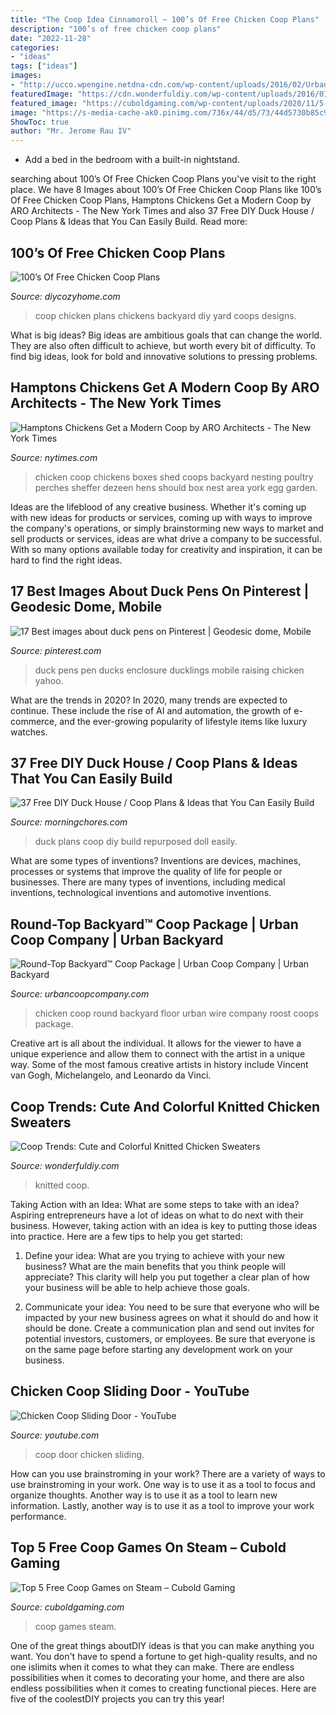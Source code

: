 ```yaml
---
title: "The Coop Idea Cinnamoroll ~ 100’s Of Free Chicken Coop Plans"
description: "100’s of free chicken coop plans"
date: "2022-11-28"
categories:
- "ideas"
tags: ["ideas"]
images:
- "http://ucco.wpengine.netdna-cdn.com/wp-content/uploads/2016/02/Urban-Coop-Company-Round-Top-Backyard-Chicken-Coop-has-a-wire-floor-in-the-roost-that-can-be-closed-at-night-for-extra-hen-protection.jpg"
featuredImage: "https://cdn.wonderfuldiy.com/wp-content/uploads/2016/01/Cute-and-colorful-knitted-chicke-sweater.jpg"
featured_image: "https://cuboldgaming.com/wp-content/uploads/2020/11/5-Free-Coop-Games-Site-1024x683.jpg"
image: "https://s-media-cache-ak0.pinimg.com/736x/44/d5/73/44d5730b85c94dc84736544d88a349b4.jpg"
ShowToc: true
author: "Mr. Jerome Rau IV"
---
```



- Add a bed in the bedroom with a built-in nightstand.

	

		
searching about 100’s Of Free Chicken Coop Plans you've visit to the right place. We have 8 Images about 100’s Of Free Chicken Coop Plans like 100’s Of Free Chicken Coop Plans, Hamptons Chickens Get a Modern Coop by ARO Architects - The New York Times and also 37 Free DIY Duck House / Coop Plans &amp; Ideas that You Can Easily Build. Read more:
		
    
## 100’s Of Free Chicken Coop Plans

<img loading=lazy src="https://diycozyhome.com/wp-content/uploads/2013/04/coop-feature.jpg" onerror="this.onerror=null;this.src='https://tse4.mm.bing.net/th?id=OIP.E4z8aulyGydkbu4uO-I5YwHaEW&amp;pid=15.1';" alt="100’s Of Free Chicken Coop Plans">

_Source: diycozyhome.com_

>coop chicken plans chickens backyard diy yard coops designs. 

	

What is big ideas?
Big ideas are ambitious goals that can change the world. They are also often difficult to achieve, but worth every bit of difficulty. To find big ideas, look for bold and innovative solutions to pressing problems.

    
## Hamptons Chickens Get A Modern Coop By ARO Architects - The New York Times

<img loading=lazy src="https://static01.nyt.com/images/2015/02/05/garden/05QNA5/05QNA5-master675.jpg" onerror="this.onerror=null;this.src='https://tse1.mm.bing.net/th?id=OIP.PSSOVNUgyNuhVyRhnRKvawHaE8&amp;pid=15.1';" alt="Hamptons Chickens Get a Modern Coop by ARO Architects - The New York Times">

_Source: nytimes.com_

>chicken coop chickens boxes shed coops backyard nesting poultry perches sheffer dezeen hens should box nest area york egg garden. 

	

Ideas are the lifeblood of any creative business. Whether it's coming up with new ideas for products or services, coming up with ways to improve the company's operations, or simply brainstorming new ways to market and sell products or services, ideas are what drive a company to be successful. With so many options available today for creativity and inspiration, it can be hard to find the right ideas.

    
## 17 Best Images About Duck Pens On Pinterest | Geodesic Dome, Mobile

<img loading=lazy src="https://s-media-cache-ak0.pinimg.com/736x/44/d5/73/44d5730b85c94dc84736544d88a349b4.jpg" onerror="this.onerror=null;this.src='https://tse2.mm.bing.net/th?id=OIP.k1RRvQl0vKmwDMFneZJVpAHaJ6&amp;pid=15.1';" alt="17 Best images about duck pens on Pinterest | Geodesic dome, Mobile">

_Source: pinterest.com_

>duck pens pen ducks enclosure ducklings mobile raising chicken yahoo. 

	

What are the trends in 2020?
In 2020, many trends are expected to continue. These include the rise of AI and automation, the growth of e-commerce, and the ever-growing popularity of lifestyle items like luxury watches.

    
## 37 Free DIY Duck House / Coop Plans &amp; Ideas That You Can Easily Build

<img loading=lazy src="https://morningchores.com/wp-content/uploads/2016/12/duck-h2.jpg" onerror="this.onerror=null;this.src='https://tse3.mm.bing.net/th?id=OIP.U5Miy-Wb_rCN48Ixyo1IyAHaJ5&amp;pid=15.1';" alt="37 Free DIY Duck House / Coop Plans &amp; Ideas that You Can Easily Build">

_Source: morningchores.com_

>duck plans coop diy build repurposed doll easily. 

	

What are some types of inventions?
Inventions are devices, machines, processes or systems that improve the quality of life for people or businesses. There are many types of inventions, including medical inventions, technological inventions and automotive inventions.

    
## Round-Top Backyard™ Coop Package | Urban Coop Company | Urban Backyard

<img loading=lazy src="http://ucco.wpengine.netdna-cdn.com/wp-content/uploads/2016/02/Urban-Coop-Company-Round-Top-Backyard-Chicken-Coop-has-a-wire-floor-in-the-roost-that-can-be-closed-at-night-for-extra-hen-protection.jpg" onerror="this.onerror=null;this.src='https://tse2.mm.bing.net/th?id=OIP.o3Yripz0QTNugha12dkK4QHaE6&amp;pid=15.1';" alt="Round-Top Backyard™ Coop Package | Urban Coop Company | Urban Backyard">

_Source: urbancoopcompany.com_

>chicken coop round backyard floor urban wire company roost coops package. 

	

Creative art is all about the individual. It allows for the viewer to have a unique experience and allow them to connect with the artist in a unique way. Some of the most famous creative artists in history include Vincent van Gogh, Michelangelo, and Leonardo da Vinci.

    
## Coop Trends: Cute And Colorful Knitted Chicken Sweaters

<img loading=lazy src="https://cdn.wonderfuldiy.com/wp-content/uploads/2016/01/Cute-and-colorful-knitted-chicke-sweater.jpg" onerror="this.onerror=null;this.src='https://tse2.mm.bing.net/th?id=OIP.OTbAYD7Jh6tX4nRcY0XVDQHaFp&amp;pid=15.1';" alt="Coop Trends: Cute and Colorful Knitted Chicken Sweaters">

_Source: wonderfuldiy.com_

>knitted coop. 

	

Taking Action with an Idea: What are some steps to take with an idea?
Aspiring entrepreneurs have a lot of ideas on what to do next with their business. However, taking action with an idea is key to putting those ideas into practice. Here are a few tips to help you get started:
1. Define your idea: What are you trying to achieve with your new business? What are the main benefits that you think people will appreciate? This clarity will help you put together a clear plan of how your business will be able to help achieve those goals.

2. Communicate your idea: You need to be sure that everyone who will be impacted by your new business agrees on what it should do and how it should be done. Create a communication plan and send out invites for potential investors, customers, or employees. Be sure that everyone is on the same page before starting any development work on your business.


    
## Chicken Coop Sliding Door - YouTube

<img loading=lazy src="https://i.ytimg.com/vi/v-LiA1fy7ww/maxresdefault.jpg" onerror="this.onerror=null;this.src='https://tse4.mm.bing.net/th?id=OIP.1weGlWQ8JXmhtYrvUe9FnAHaEK&amp;pid=15.1';" alt="Chicken Coop Sliding Door - YouTube">

_Source: youtube.com_

>coop door chicken sliding. 

	

How can you use brainstroming in your work?
There are a variety of ways to use brainstroming in your work. One way is to use it as a tool to focus and organize thoughts. Another way is to use it as a tool to learn new information. Lastly, another way is to use it as a tool to improve your work performance.

    
## ‎Top 5 Free Coop Games On Steam – Cubold Gaming

<img loading=lazy src="https://cuboldgaming.com/wp-content/uploads/2020/11/5-Free-Coop-Games-Site-1024x683.jpg" onerror="this.onerror=null;this.src='https://tse3.mm.bing.net/th?id=OIP._bmlseQIbPWqUmIKlYKCsAHaE8&amp;pid=15.1';" alt="‎Top 5 Free Coop Games on Steam – Cubold Gaming">

_Source: cuboldgaming.com_

>coop games steam. 

	

One of the great things aboutDIY ideas is that you can make anything you want. You don't have to spend a fortune to get high-quality results, and no one islimits when it comes to what they can make. There are endless possibilities when it comes to decorating your home, and there are also endless possibilities when it comes to creating functional pieces. Here are five of the coolestDIY projects you can try this year!

